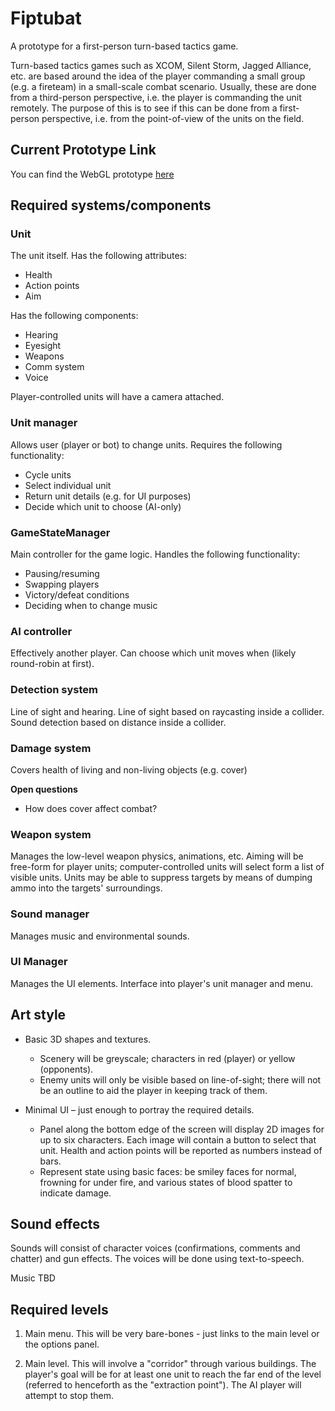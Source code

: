 # Fiptubat
A prototype for a first-person turn-based tactics game.

Turn-based tactics games such as XCOM, Silent Storm, Jagged Alliance, etc. are based around the idea of the player commanding a small group (e.g. a fireteam) in a small-scale combat scenario. Usually, these are done from a third-person perspective, i.e. the player is commanding the unit remotely. The purpose of this is to see if this can be done from a first-person perspective, i.e. from the point-of-view of the units on the field.

## Current Prototype Link
You can find the WebGL prototype [here](../Releases/ProtoType/)

## Required systems/components

### Unit
The unit itself. Has the following attributes:
* Health
* Action points
* Aim

Has the following components:
* Hearing
* Eyesight
* Weapons
* Comm system
* Voice

Player-controlled units will have a camera attached.

### Unit manager
Allows user (player or bot) to change units. Requires the following functionality:
* Cycle units
* Select individual unit
* Return unit details (e.g. for UI purposes)
* Decide which unit to choose (AI-only)

### GameStateManager
Main controller for the game logic. Handles the following functionality:
* Pausing/resuming
* Swapping players
* Victory/defeat conditions
* Deciding when to change music

### AI controller
Effectively another player. Can choose which unit moves when (likely round-robin at first).

### Detection system
Line of sight and hearing. Line of sight based on raycasting inside a collider. Sound detection based on distance inside a collider.

### Damage system
Covers health of living and non-living objects (e.g. cover)

**Open questions**
* How does cover affect combat?

### Weapon system
Manages the low-level weapon physics, animations, etc. Aiming will be free-form for player units; computer-controlled units will select form a list of visible units.
Units may be able to suppress targets by means of dumping ammo into the targets' surroundings.

### Sound manager
Manages music and environmental sounds.

### UI Manager
Manages the UI elements. Interface into player's unit manager and menu.

## Art style

* Basic 3D shapes and textures. 
    * Scenery will be greyscale; characters in red (player) or yellow (opponents). 
    * Enemy units will only be visible based on line-of-sight; there will not be an outline to aid the player in keeping track of them.

* Minimal UI – just enough to portray the required details.
    * Panel along the bottom edge of the screen will display 2D images for up to six characters. Each image will contain a button to select that unit. Health and action points will be reported as numbers instead of bars.
    * Represent state using basic faces: be smiley faces for normal, frowning for under fire, and various states of blood spatter to indicate damage.

## Sound effects

Sounds will consist of character voices (confirmations, comments and chatter) and gun effects. The voices will be done using text-to-speech.

Music TBD

## Required levels

1. Main menu. This will be very bare-bones - just links to the main level or the options panel.

2. Main level. This will involve a "corridor" through various buildings. The player's goal will be for at least one unit to reach the far end of the level (referred to henceforth as the "extraction point"). The AI player will attempt to stop them.
